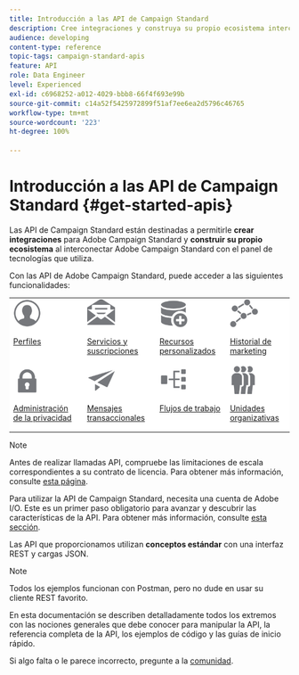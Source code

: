 ```yaml
---
title: Introducción a las API de Campaign Standard
description: Cree integraciones y construya su propio ecosistema interconectando Campaign con un panel tecnológico.
audience: developing
content-type: reference
topic-tags: campaign-standard-apis
feature: API
role: Data Engineer
level: Experienced
exl-id: c6968252-a012-4029-bbb8-66f4f693e99b
source-git-commit: c14a52f5425972899f51af7ee6ea2d5796c46765
workflow-type: tm+mt
source-wordcount: '223'
ht-degree: 100%

---
```


# Introducción a las API de Campaign Standard {#get-started-apis}

Las API de Campaign Standard están destinadas a permitirle **crear integraciones** para Adobe Campaign Standard y **construir su propio ecosistema** al interconectar Adobe Campaign Standard con el panel de tecnologías que utiliza.

Con las API de Adobe Campaign Standard, puede acceder a las siguientes funcionalidades:

<table style="table-layout:fixed; margin-top: 0px; margin-bottom: 0px;">
<tbody><tr style="border: 0;background-color: #FFFFFF;">
<td valign="top"><a href="../../api/using/retrieving-profiles.md"><img width="50px" alt="condiciones" src="assets/icon_profile.svg"/></a><p><a href="../../api/using/retrieving-profiles.md">Perfiles</a></p></td>
<td valign="top"><a href="../../api/using/creating-a-service.md"><img width="50px" alt="condiciones" src="assets/icon_services.svg"/></a><p><a href="../../api/using/creating-a-service.md">Servicios y suscripciones</a></p></td>
<td valign="top"><a href="../../api/using/interacting-with-custom-resources.md"><img width="50px" alt="condiciones" src="assets/icon_customresources.svg"/></a><p><a href="../../api/using/interacting-with-custom-resources.md">Recursos personalizados</a></p></td>
<td valign="top"><a href="../../api/using/interacting-with-marketing-history.md"><img width="50px" alt="condiciones" src="assets/icon_marketinghistory.svg"/></a><p><a href="../../api/using/interacting-with-marketing-history.md">Historial de marketing</a></p></td>
</tr>
<tr style="border: 0;background-color: #FFFFFF;">
<td valign="top"><a href="../../api/using/creating-a-privacy-request.md"><img width="50px" alt="condiciones" src="assets/icon_privacy.svg"/></a><p><a href="../../api/using/creating-a-privacy-request.md">Administración de la privacidad</a></p></td>
<td valign="top"><a href="../../api/using/managing-transactional-messages.md"><img width="50px" alt="condiciones" src="assets/icon_transactionalmessage.svg"/></a><p><a href="../../api/using/managing-transactional-messages.md">Mensajes transaccionales</a></p></td>
<td valign="top"><a href="../../api/using/controlling-a-workflow.md"><img width="50px" alt="condiciones" src="assets/icon_workflows.svg"/></a><p><a href="../../api/using/controlling-a-workflow.md">Flujos de trabajo</a></p></td>
<td valign="top"><a href="../../api/using/retrieving-an-organizational-unit.md"><img width="50px" alt="condiciones" src="assets/icon_units.svg"/></a><p><a href="../../api/using/retrieving-an-organizational-unit.md">Unidades organizativas</a></p></td>
</tr></tbody></table>

>[!NOTE]
>
>Antes de realizar llamadas API, compruebe las limitaciones de escala correspondientes a su contrato de licencia. Para obtener más información, consulte [esta página](https://helpx.adobe.com/legal/product-descriptions/campaign-standard.html#ITInfrastructureResourcesbyActiveProfilesTiers).

Para utilizar la API de Campaign Standard, necesita una cuenta de Adobe I/O. Este es un primer paso obligatorio para avanzar y descubrir las características de la API.
Para obtener más información, consulte [esta sección](../../api/using/setting-up-api-access.md).

Las API que proporcionamos utilizan **conceptos estándar** con una interfaz REST y cargas JSON.

>[!NOTE]
>
>Todos los ejemplos funcionan con Postman, pero no dude en usar su cliente REST favorito.

En esta documentación se describen detalladamente todos los extremos con las nociones generales que debe conocer para manipular la API, la referencia completa de la API, los ejemplos de código y las guías de inicio rápido.

Si algo falta o le parece incorrecto, pregunte a la [comunidad](https://experienceleaguecommunities.adobe.com/t5/adobe-campaign-standard/ct-p/adobe-campaign-standard-community).
